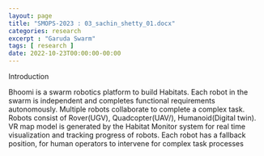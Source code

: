 ```yaml
---
layout: page
title: "SMOPS-2023 : 03_sachin_shetty_01.docx"
categories: research
excerpt : "Garuda Swarm"
tags: [ research ]
date: 2022-10-23T00:00:00-00:00
---
```


Introduction

Bhoomi is a swarm robotics platform to build Habitats. Each robot in the swarm is independent
and completes functional requirements autonomously. Multiple robots collaborate to complete a
complex task. Robots consist of Rover(UGV), Quadcopter(UAV/), Humanoid(Digital twin). VR map
model is generated by the Habitat Monitor system for real time visualization and tracking progress
of robots. Each robot has a fallback position, for human operators to intervene for complex task
processes


